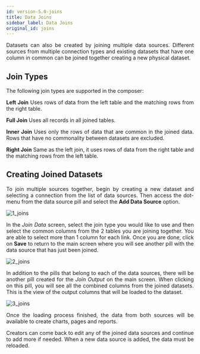 ```yaml
---
id: version-5.0-joins
title: Data Joins
sidebar_label: Data Joins
original_id: joins
---
```


<div style="text-align: justify">

Datasets can also be created by joining multiple data sources. Different sources from multiple connection types and existing datasets that have one column in common can be joined together creating a new physical dataset. 

## Join Types
The following join types are supported in the composer:

**Left Join**
Uses rows of data from the left table and the matching rows from the right table. 

**Full Join**
Uses all records in all joined tables. 

**Inner Join**
Uses only the rows of data that are common in the joined data. Rows that have no commonality between datasets are excluded. 

**Right Join**
Same as the left join, it uses rows of data from the right table and the matching rows from the left table. 

## Creating Joined Datasets
To join multiple sources together, begin by creating a new dataset and selecting a connection from the list of data sources. Then access the dot-menu from the data source pill and select the **Add Data Source** option. 

![1_joins](https://s3.amazonaws.com/cdn.qrvey.com/documentation_assets/ui-docs/datasets/Joins/1_joins.png#thumbnail)

In the *Join Data* screen, select the join type you would like to use and then select the common columns from the 2 tables you are joining together. You are able to select more than 1 column for each link. Once you are done, click on **Save** to return to the main screen where you will see another pill with the data source that has just been joined. 
 
![2_joins](https://s3.amazonaws.com/cdn.qrvey.com/documentation_assets/ui-docs/datasets/Joins/2_joins.png#thumbnail-80)

In addition to the pills that belong to each of the data sources, there will be  another pill created for the *Join Output* on the main screen.  When clicking on this pill, you will see all the combined columns from the joined datasets. This is the view of the output columns that will be loaded to the dataset.

![3_joins](https://s3.amazonaws.com/cdn.qrvey.com/documentation_assets/ui-docs/datasets/Joins/3_joins.png#thumbnail)

Once the loading process finished, the data from both sources will be available to create charts, pages and reports.

Creators can come back to edit any of the joined data sources and continue to add more if needed. When a new data source is added, the data must be reloaded. 
